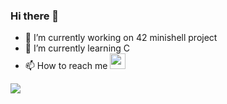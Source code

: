 ### Hi there 👋

- 🔭 I’m currently working on 42 minishell project
- 🌱 I’m currently learning C 
- 📫 How to reach me
      <a href="https://www.linkedin.com/in/pei-yun-l-6727ba83/"> 
      <img src="https://user-images.githubusercontent.com/53002130/221343038-eeb9eece-66aa-45b9-8a07-d5d02edf49cf.png" width="25" height="25"> 
      </a>


<!--
**nuyiep/nuyiep** is a ✨ _special_ ✨ repository because its `README.md` (this file) appears on your GitHub profile.

Here are some ideas to get you started:


- 👯 I’m looking to collaborate on ...
- 🤔 I’m looking for help with ...
- 💬 Ask me about ...
- 📫 How to reach me: ...
- 😄 Pronouns: ...
- ⚡ Fun fact: ...
-->

[![](https://visitcount.itsvg.in/api?id=nuyiep&label=Profile%20Views&color=10&icon=4&pretty=true)](https://visitcount.itsvg.in)
